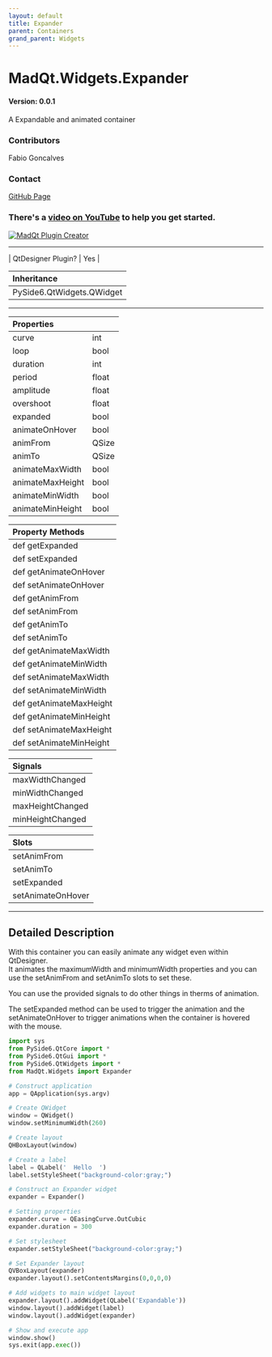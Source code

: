 ```yaml
---
layout: default
title: Expander
parent: Containers
grand_parent: Widgets
---
```


# MadQt.Widgets.Expander
#### Version: 0.0.1
A Expandable and animated container

### Contributors
Fabio Goncalves

### Contact
[GitHub Page](https://github.com/MadPonyInteractive)

### There's a [video on YouTube](https://www.youtube.com/watch?v=tbCJ9UkSh7k) to help you get started.
[![MadQt Plugin Creator](https://img.youtube.com/vi/tbCJ9UkSh7k/0.jpg)](https://www.youtube.com/watch?v=tbCJ9UkSh7k)

***

| QtDesigner Plugin? | Yes |

| Inheritance                   |
|:------------------------------|
| PySide6.QtWidgets.QWidget |

***

| Properties    |      |
|:--------------|:-----|
| curve         | int  |
| loop          | bool |
| duration      | int  |
| period        | float|
| amplitude     | float|
| overshoot     | float|
| expanded      | bool |
| animateOnHover| bool |
| animFrom      | QSize|
| animTo        | QSize|
| animateMaxWidth  | bool |
| animateMaxHeight | bool |
| animateMinWidth  | bool |
| animateMinHeight | bool |

| Property Methods |
|:----------|
|def getExpanded| bool |
|def setExpanded| bool |
|def getAnimateOnHover| bool |
|def setAnimateOnHover| bool |
|def getAnimFrom| QSize |
|def setAnimFrom| QSize |
|def getAnimTo| QSize |
|def setAnimTo| QSize |
|def getAnimateMaxWidth| bool |
|def getAnimateMinWidth| bool |
|def setAnimateMaxWidth| bool |
|def setAnimateMinWidth| bool |
|def getAnimateMaxHeight| bool |
|def getAnimateMinHeight| bool |
|def setAnimateMaxHeight| bool |
|def setAnimateMinHeight| bool |

| Signals |
|:----------|
|maxWidthChanged| int |
|minWidthChanged| int |
|maxHeightChanged| int |
|minHeightChanged| int |

| Slots |
|:----------|
|setAnimFrom| QSize |
|setAnimTo| QSize |
|setExpanded| bool |
|setAnimateOnHover| bool |

***

## Detailed Description
With this container you can easily animate any widget even within QtDesigner.\
It animates the maximumWidth and minimumWidth properties and you can
use the setAnimFrom and setAnimTo slots to set these.

You can use the provided signals to do other things in therms of animation.

The setExpanded method can be used to trigger the animation and the setAnimateOnHover
to trigger animations when the container is hovered with the mouse.


```python
import sys
from PySide6.QtCore import *
from PySide6.QtGui import *
from PySide6.QtWidgets import *
from MadQt.Widgets import Expander

# Construct application
app = QApplication(sys.argv)

# Create QWidget
window = QWidget()
window.setMinimumWidth(260)

# Create layout
QHBoxLayout(window)

# Create a label
label = QLabel('  Hello  ')
label.setStyleSheet("background-color:gray;")

# Construct an Expander widget
expander = Expander()

# Setting properties
expander.curve = QEasingCurve.OutCubic
expander.duration = 300

# Set stylesheet
expander.setStyleSheet("background-color:gray;")

# Set Expander layout
QVBoxLayout(expander)
expander.layout().setContentsMargins(0,0,0,0)

# Add widgets to main widget layout
expander.layout().addWidget(QLabel('Expandable'))
window.layout().addWidget(label)
window.layout().addWidget(expander)

# Show and execute app
window.show()
sys.exit(app.exec())
```

